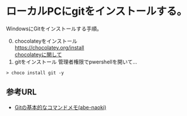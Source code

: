 # ローカルPCにgitをインストールする。

WindowsにGitをインストールする手順。

0. chocolateyをインストール  
https://chocolatey.org/install  
[chocolateyに関して](https://github.com/snjxnksm/javaenv/blob/master/steps/chocolatey_install.md)
0. gitをインストール
管理者権限でpwershellを開いて...　　
```
> choco install git -y
```

## 参考URL

* [Gitの基本的なコマンドメモ(abe-naoki)](https://github.com/abe-naoki/ruby_practice/blob/master/doc/git_memo.md)
